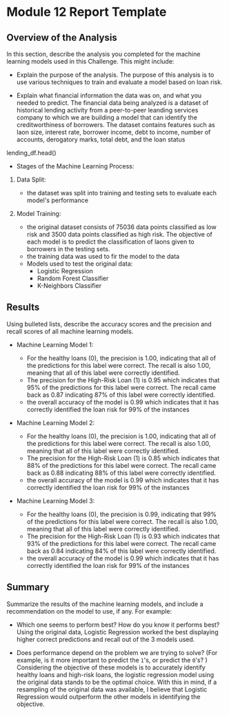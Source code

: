 # Module 12 Report Template

## Overview of the Analysis

In this section, describe the analysis you completed for the machine learning models used in this Challenge. This might include:

* Explain the purpose of the analysis.
    The purpose of this analysis is to use various techniques to train and evaluate a model based on loan risk.

* Explain what financial information the data was on, and what you needed to predict.
    The financial data being analyzed is a dataset of historical lending activity from a peer-to-peer leanding services company to which we are building a model that can identify the 
    creditworthiness of borrowers. The dataset contains features such as laon size, interest rate, borrower income, debt to income, number of accounts, derogatory marks, total debt, and the loan status

lending_df.head()

* Stages of the Machine Learning Process:
1. Data Split:
    * the dataset was split into training and testing sets to evaluate each model's performance
    
2. Model Training:
    * the original dataset consists of 75036 data points classified as low risk and 3500 data points classified as high risk. The objective of each model is to predict the classification of laons given to borrowers in the testing sets.
    * the training data was used to fir the model to the data
    * Models used to test the original data:
        * Logistic Regression
        * Random Forest Classifier
        * K-Neighbors Classifier

## Results

Using bulleted lists, describe the accuracy scores and the precision and recall scores of all machine learning models.

* Machine Learning Model 1:
    * For the healthy loans (0), the precision is 1.00, indicating that all of the predictions for this label were correct. The recall is also 1.00, meaning that all of this label were correctly identified.
    * The precision for the High-Risk Loan (1) is 0.95 which indicates that 95% of the predictions for this label were correct. The recall came back as 0.87 indicating 87% of this label were correctly identified.
    * the overall accuracy of the model is 0.99 which indicates that it has correctly identified the loan risk for 99% of the instances

* Machine Learning Model 2:
    * For the healthy loans (0), the precision is 1.00, indicating that all of the predictions for this label were correct. The recall is also 1.00, meaning that all of this label were correctly identified.
    * The precision for the High-Risk Loan (1) is 0.85 which indicates that 88% of the predictions for this label were correct. The recall came back as 0.88 indicating 88% of this label were correctly identified.
    * the overall accuracy of the model is 0.99 which indicates that it has correctly identified the loan risk for 99% of the instances

* Machine Learning Model 3:
    * For the healthy loans (0), the precision is 0.99, indicating that 99% of the predictions for this label were correct. The recall is also 1.00, meaning that all of this label were correctly identified.
    * The precision for the High-Risk Loan (1) is 0.93 which indicates that 93% of the predictions for this label were correct. The recall came back as 0.84 indicating 84% of this label were correctly identified.
    * the overall accuracy of the model is 0.99 which indicates that it has correctly identified the loan risk for 99% of the instances
## Summary

Summarize the results of the machine learning models, and include a recommendation on the model to use, if any. For example:

* Which one seems to perform best? How do you know it performs best?
Using the original data, Logistic Regression worked the best displaying higher correct predictions and recall out of the 3 models used.

* Does performance depend on the problem we are trying to solve? (For example, is it more important to predict the `1`'s, or predict the `0`'s? )
Considering the objective of these models is to accurately identify healthy loans and high-risk loans, the logistic regression model using the original data stands to be the optimal choice. With this in mind, if a resampling of the original data was available, I believe that Logistic Regression would outperform the other models in identifying the objective.


